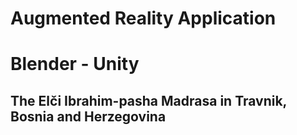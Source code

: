 # Augmented Reality Application 
# Blender - Unity

## The Elči Ibrahim-pasha Madrasa in Travnik, Bosnia and Herzegovina


